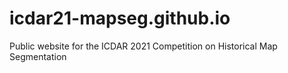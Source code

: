 # icdar21-mapseg.github.io
Public website for the ICDAR 2021 Competition on Historical Map Segmentation
